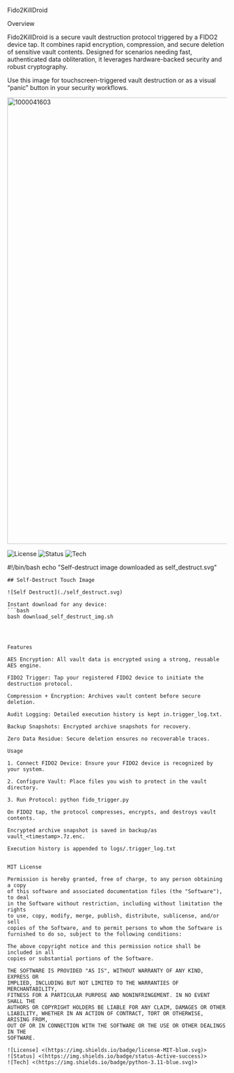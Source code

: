 
Fido2KillDroid

Overview

Fido2KillDroid is a secure vault destruction protocol triggered by a FIDO2 device tap. It combines rapid encryption, compression, and secure deletion of sensitive vault contents. Designed for scenarios needing fast, authenticated data obliteration, it leverages hardware-backed security and robust cryptography.



Use this image for touchscreen-triggered vault destruction or as a visual “panic” button in your security workflows.

<img width="1024" height="1024" alt="1000041603" src="https://github.com/user-attachments/assets/ff117254-6731-4794-aeb0-709c3c90ef79" />

![License](https://img.shields.io/badge/license-MIT-blue.svg)
![Status](https://img.shields.io/badge/status-Active-success)
![Tech](https://img.shields.io/badge/python)


#!/bin/bash
echo "Self-destruct image downloaded as self_destruct.svg"

```
## Self-Destruct Touch Image

![Self Destruct](./self_destruct.svg)

Instant download for any device:
```bash
bash download_self_destruct_img.sh
```
```



Features

AES Encryption: All vault data is encrypted using a strong, reusable AES engine.

FIDO2 Trigger: Tap your registered FIDO2 device to initiate the destruction protocol.

Compression + Encryption: Archives vault content before secure deletion.

Audit Logging: Detailed execution history is kept in.trigger_log.txt.

Backup Snapshots: Encrypted archive snapshots for recovery.

Zero Data Residue: Secure deletion ensures no recoverable traces.

Usage

1. Connect FIDO2 Device: Ensure your FIDO2 device is recognized by your system.

2. Configure Vault: Place files you wish to protect in the vault directory.

3. Run Protocol: python fido_trigger.py

On FIDO2 tap, the protocol compresses, encrypts, and destroys vault contents.

Encrypted archive snapshot is saved in backup/as vault_<timestamp>.7z.enc.

Execution history is appended to logs/.trigger_log.txt


MIT License

Permission is hereby granted, free of charge, to any person obtaining a copy
of this software and associated documentation files (the "Software"), to deal
in the Software without restriction, including without limitation the rights
to use, copy, modify, merge, publish, distribute, sublicense, and/or sell
copies of the Software, and to permit persons to whom the Software is
furnished to do so, subject to the following conditions:

The above copyright notice and this permission notice shall be included in all
copies or substantial portions of the Software.

THE SOFTWARE IS PROVIDED "AS IS", WITHOUT WARRANTY OF ANY KIND, EXPRESS OR
IMPLIED, INCLUDING BUT NOT LIMITED TO THE WARRANTIES OF MERCHANTABILITY,
FITNESS FOR A PARTICULAR PURPOSE AND NONINFRINGEMENT. IN NO EVENT SHALL THE
AUTHORS OR COPYRIGHT HOLDERS BE LIABLE FOR ANY CLAIM, DAMAGES OR OTHER
LIABILITY, WHETHER IN AN ACTION OF CONTRACT, TORT OR OTHERWISE, ARISING FROM,
OUT OF OR IN CONNECTION WITH THE SOFTWARE OR THE USE OR OTHER DEALINGS IN THE
SOFTWARE.

![License] <(https://img.shields.io/badge/license-MIT-blue.svg)>
![Status] <(https://img.shields.io/badge/status-Active-success)>
![Tech] <(https://img.shields.io/badge/python-3.11-blue.svg)>
